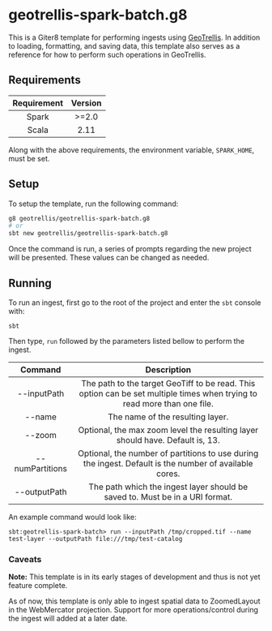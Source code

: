 # geotrellis-spark-batch.g8

This is a Giter8 template for performing ingests using
[GeoTrellis](https://github.com/locationtech/geotrellis). In addition
to loading, formatting, and saving data, this template also serves as
a reference for how to perform such operations in GeoTrellis.

## Requirements

| Requirement | Version |
|:-----------:|:-------:|
|    Spark    |  >=2.0  |
|    Scala    |   2.11  |


Along with the above requirements, the environment variable, `SPARK_HOME`, must be set.

## Setup

To setup the template, run the following command:

```sh
g8 geotrellis/geotrellis-spark-batch.g8
# or
sbt new geotrellis/geotrellis-spark-batch.g8
```

Once the command is run, a series of prompts regarding the new
project will be presented. These values can be changed as needed.

## Running

To run an ingest, first go to the root of the project and enter the
`sbt` console with:

```
sbt
```

Then type, `run` followed by the parameters listed bellow to perform the
ingest.

|     Command     |                                                        Description                                                       |
|:---------------:|:------------------------------------------------------------------------------------------------------------------------:|
|   --inputPath   | The path to the target GeoTiff to be read. This option can be set multiple times when trying to read more than one file. |
|      --name     |                                             The name of the resulting layer.                                             |
|      --zoom     |                       Optional, the max zoom level the resulting layer should have. Default is, 13.                      |
| --numPartitions |          Optional, the number of partitions to use during the ingest. Default is the number of available cores.          |
|   --outputPath  |                       The path which the ingest layer should be saved to. Must be in a URI format.                       |


An example command would look like:

```
sbt:geotrellis-spark-batch> run --inputPath /tmp/cropped.tif --name test-layer --outputPath file:///tmp/test-catalog
```

### Caveats

**Note:** This template is in its early stages of development and thus
is not yet feature complete.

As of now, this template is only able to ingest spatial data to
ZoomedLayout in the WebMercator projection. Support for more
operations/control during the ingest will added at a later date.
